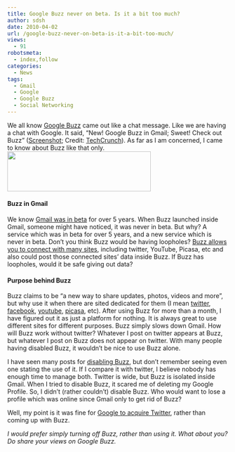 ```yaml
---
title: Google Buzz never on beta. Is it a bit too much?
author: sdsh
date: 2010-04-02
url: /google-buzz-never-on-beta-is-it-a-bit-too-much/
views:
  - 91
robotsmeta:
  - index,follow
categories:
  - News
tags:
  - Gmail
  - Google
  - Google Buzz
  - Social Networking
---
```

We all know <a href="http://buzz.google.com" onclick="_gaq.push(['_trackEvent', 'outbound-article', 'http://buzz.google.com', 'Google Buzz']);" >Google Buzz</a> came out like a chat message. Like we are having a chat with Google. It said, &#8220;New! Google Buzz in Gmail; Sweet! Check out Buzz&#8221; (<a href="http://tctechcrunch.files.wordpress.com/2010/02/buzz11.png" onclick="_gaq.push(['_trackEvent', 'outbound-article', 'http://tctechcrunch.files.wordpress.com/2010/02/buzz11.png', 'Screenshot']);" >Screenshot</a>; Credit: <a href="http://techcrunch.com" onclick="_gaq.push(['_trackEvent', 'outbound-article', 'http://techcrunch.com', 'TechCrunch']);" >TechCrunch</a>). As far as I am concerned, I came to know about Buzz like that only.<img class="alignright wp-image-53096" src="http://cdn.devilsworkshop.org/files/2010/02/google_buzz.png" alt="" width="327" height="91" />

#### Buzz in Gmail

We know [Gmail was in beta][1] for over 5 years. When Buzz launched inside Gmail, someone might have noticed, it was never in beta. But why? A service which was in beta for over 5 years, and a new service which is never in beta. Don&#8217;t you think Buzz would be having loopholes? [Buzz allows you to connect with many sites][2], including twitter, YouTube, Picasa, etc and also could post those connected sites&#8217; data inside Buzz. If Buzz has loopholes, would it be safe giving out data?

#### Purpose behind Buzz

Buzz claims to be &#8220;a new way to share updates, photos, videos and more&#8221;, but why use it when there are sited dedicated for them (I mean <a href="http://twitter.com" onclick="_gaq.push(['_trackEvent', 'outbound-article', 'http://twitter.com', 'twitter']);" >twitter</a>, <a href="http://facebook.com" onclick="_gaq.push(['_trackEvent', 'outbound-article', 'http://facebook.com', 'facebook']);" >facebook</a>, <a href="http://youtube.com" onclick="_gaq.push(['_trackEvent', 'outbound-article', 'http://youtube.com', 'youtube']);" >youtube</a>, <a href="http://picasa.google.com" onclick="_gaq.push(['_trackEvent', 'outbound-article', 'http://picasa.google.com', 'picasa']);" >picasa</a>, etc). After using Buzz for more than a month, I have figured out it as just a platform for nothing. It is always great to use different sites for different purposes. Buzz simply slows down Gmail. How will Buzz work without twitter? Whatever I post on twitter appears at Buzz, but whatever I post on Buzz does not appear on twitter. With many people having disabled Buzz, it wouldn&#8217;t be nice to use Buzz alone.

I have seen many posts for [disabling Buzz][3], but don&#8217;t remember seeing even one stating the use of it. If I compare it with twitter, I believe nobody has enough time to manage both. Twitter is wide, but Buzz is isolated inside Gmail. When I tried to disable Buzz, it scared me of deleting my Google Profile. So, I didn&#8217;t (rather couldn&#8217;t) disable Buzz. Who would want to lose a profile which was online since Gmail only to get rid of Buzz?

Well, my point is it was fine for [Google to acquire Twitter][4], rather than coming up with Buzz.

*I would prefer simply turning off Buzz, rather than using it. What about you? Do share your views on Google Buzz.*

 [1]: http://devilsworkshop.org/gmail-leaves-beta-finally/
 [2]: http://devilsworkshop.org/google-buzzes-facebook-and-twitter/
 [3]: http://devilsworkshop.org/dont-like-google-buzz-remove-it/
 [4]: http://devilsworkshop.org/should-google-have-bought-twitter-instead-of-coming-up-with-buzz/
